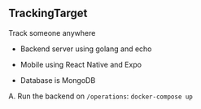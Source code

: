 ## TrackingTarget

Track someone anywhere

- Backend server using golang and echo

- Mobile using React Native and Expo

- Database is MongoDB

A. Run the backend on `/operations`: `docker-compose up`